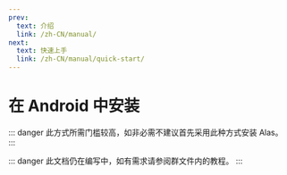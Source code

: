 ```yaml
---
prev:
  text: 介绍
  link: /zh-CN/manual/
next:
  text: 快速上手
  link: /zh-CN/manual/quick-start/
---
```


# 在 Android 中安装

::: danger
此方式所需门槛较高，如非必需不建议首先采用此种方式安装 Alas。
:::

::: danger
此文档仍在编写中，如有需求请参阅群文件内的教程。
:::